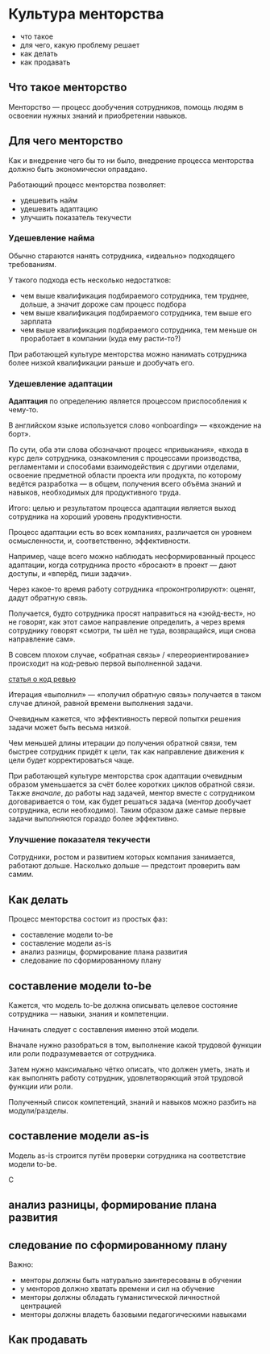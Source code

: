 # Культура менторства

- что такое
- для чего, какую проблему решает
- как делать
- как продавать

## Что такое менторство

Менторство — процесс дообучения сотрудников, помощь людям в освоении нужных знаний и приобретении навыков.

## Для чего менторство

Как и внедрение чего бы то ни было, внедрение процесса менторства должно быть экономически оправдано.

Работающий процесс менторства позволяет:
- удешевить найм
- удешевить адаптацию
- улучшить показатель текучести

### Удешевление найма

Обычно стараются нанять сотрудника, «идеально» подходящего требованиям.

У такого подхода есть несколько недостатков:
- чем выше квалификация подбираемого сотрудника, тем труднее, дольше, а значит дороже сам процесс подбора
- чем выше квалификация подбираемого сотрудника, тем выше его зарплата
- чем выше квалификация подбираемого сотрудника, тем меньше он проработает в компании (куда ему расти-то?)

При работающей культуре менторства можно нанимать сотрудника более низкой квалификации раньше и дообучать его.

### Удешевление адаптации

**Адаптация** по определению является процессом приспособления к чему-то.

В английском языке используется слово «onboarding» — «вхождение на борт».

По сути, оба эти слова обозначают процесс «привыкания», «входа в курс дел» сотрудника, ознакомления с процессами производства, регламентами и способами взаимодействия с другими отделами, освоение предметной области проекта или продукта, по которому ведётся разработка — в общем, получения всего объёма знаний и навыков, необходимых для продуктивного труда.

Итого: целью и результатом процесса адаптации является выход сотрудника на хороший уровень продуктивности.

Процесс адаптации есть во всех компаниях, различается он уровнем осмысленности, и, соответственно, эффективности.

Например, чаще всего можно наблюдать несформированный процесс адаптации, когда сотрудника просто «бросают» в проект — дают доступы, и «вперёд, пиши задачи».

Через какое-то время работу сотрудника «проконтролируют»: оценят, дадут обратную связь.

Получается, будто сотрудника просят направиться на «зюйд-вест», но не говорят, как этот самое направление определить, а через время сотруднику говорят «смотри, ты шёл не туда, возвращайся, ищи снова направление сам».

В совсем плохом случае, «обратная связь» / «переориентирование» происходит на код-ревью первой выполненной задачи.

[статья о код ревью]()

Итерация «выполнил» — «получил обратную связь» получается в таком случае длиной, равной времени выполнения задачи.

Очевидным кажется, что эффективность первой попытки решения задачи может быть весьма низкой.

Чем меньшей длины итерации до получения обратной связи, тем быстрее сотрудник придёт к цели, так как направление движения к цели будет корректироваться чаще.

При работающей культуре менторства срок адаптации очевидным образом уменьшается за счёт более коротких циклов обратной связи. Также _вначале_, до работы над задачей, ментор вместе с сотрудником договаривается о том, как будет решаться задача (ментор дообучает сотрудника, если необходимо). Таким образом даже самые первые задачи выполняются гораздо более эффективно.



### Улучшение показателя текучести

Сотрудники, ростом и развитием которых компания занимается, работают дольше. Насколько дольше — предстоит проверить вам самим.

## Как делать

Процесс менторства состоит из простых фаз:
- составление модели to-be
- составление модели as-is
- анализ разницы, формирование плана развития
- следование по сформированному плану

## составление модели to-be

Кажется, что модель to-be должна описывать целевое состояние сотрудника — навыки, знания и компетенции.

Начинать следует с составления именно этой модели.

Вначале нужно разобраться в том, выполнение какой трудовой функции или роли подразумевается от сотрудника.

Затем нужно максимально чётко описать, что должен уметь, знать и как выполнять работу сотрудник, удовлетворяющий этой трудовой функции или роли.

Полученный список компетенций, знаний и навыков можно разбить на модули/разделы.

## составление модели as-is

Модель as-is строится путём проверки сотрудника на соответствие модели to-be.

С

## анализ разницы, формирование плана развития

## следование по сформированному плану

Важно:
- менторы должны быть натурально заинтересованы в обучении
- у менторов должно хватать времени и сил на обучение
- менторы должны обладать гуманистической личностной центрацией
- менторы должны владеть базовыми педагогическими навыками

## Как продавать

